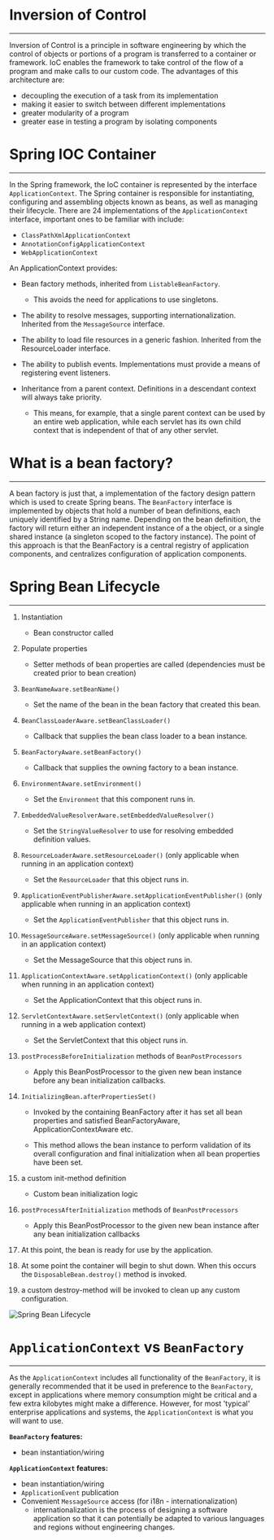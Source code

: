 # Inversion of Control
---
Inversion of Control is a principle in software engineering by which the control of objects or portions of a program is transferred to a container or framework. IoC enables the framework to take control of the flow of a program and make calls to our custom code. The advantages of this architecture are:

- decoupling the execution of a task from its implementation
- making it easier to switch between different implementations
- greater modularity of a program
- greater ease in testing a program by isolating components

# Spring IOC Container
---
In the Spring framework, the IoC container is represented by the interface `ApplicationContext`. The Spring container is responsible for instantiating, configuring and assembling objects known as beans, as well as managing their lifecycle. There are 24 implementations of the `ApplicationContext` interface, important ones to be familiar with include:

- `ClassPathXmlApplicationContext`
- `AnnotationConfigApplicationContext`
- `WebApplicationContext`

An ApplicationContext provides:

- Bean factory methods, inherited from `ListableBeanFactory`. 
  - This avoids the need for applications to use singletons.


- The ability to resolve messages, supporting internationalization. Inherited from the `MessageSource` interface.


- The ability to load file resources in a generic fashion. Inherited from the ResourceLoader interface.


- The ability to publish events. Implementations must provide a means of registering event listeners.

- Inheritance from a parent context. Definitions in a descendant context will always take priority. 
  - This means, for example, that a single parent context can be used by an entire web application, while each servlet has its own child context that is independent of that of any other servlet.

# What is a bean factory?
---
A bean factory is just that, a implementation of the factory design pattern which is used to create Spring beans. The `BeanFactory` interface is implemented by objects that hold a number of bean definitions, each uniquely identified by a String name. Depending on the bean definition, the factory will return either an independent instance of a the object, or a single shared instance (a singleton scoped to the factory instance). The point of this approach is that the BeanFactory is a central registry of application components, and centralizes configuration of application components.


# Spring Bean Lifecycle
---
1) Instantiation
    - Bean constructor called


2) Populate properties
    - Setter methods of bean properties are called (dependencies must be created prior to bean creation)


3) `BeanNameAware.setBeanName()`
   - Set the name of the bean in the bean factory that created this bean.


2) `BeanClassLoaderAware.setBeanClassLoader()`
   - Callback that supplies the bean class loader to a bean instance.


3) `BeanFactoryAware.setBeanFactory()`
   - Callback that supplies the owning factory to a bean instance.

   
4) `EnvironmentAware.setEnvironment()`
   - Set the `Environment` that this component runs in.


5) `EmbeddedValueResolverAware.setEmbeddedValueResolver()`
   - Set the `StringValueResolver` to use for resolving embedded definition values.


6) `ResourceLoaderAware.setResourceLoader()` (only applicable when running in an application context)
   - Set the `ResourceLoader` that this object runs in.


7) `ApplicationEventPublisherAware.setApplicationEventPublisher()` (only applicable when running in an application context)
   - Set the `ApplicationEventPublisher` that this object runs in.


8) `MessageSourceAware.setMessageSource()` (only applicable when running in an application context)
   - Set the MessageSource that this object runs in.


9) `ApplicationContextAware.setApplicationContext()` (only applicable when running in an application context)
   - Set the ApplicationContext that this object runs in.


10) `ServletContextAware.setServletContext()` (only applicable when running in a web application context)
    - Set the ServletContext that this object runs in.


11) `postProcessBeforeInitialization` methods of `BeanPostProcessors`
    - Apply this BeanPostProcessor to the given new bean instance before any bean initialization callbacks.


12) `InitializingBean.afterPropertiesSet()`
    - Invoked by the containing BeanFactory after it has set all bean properties and satisfied BeanFactoryAware, ApplicationContextAware etc.
    
    - This method allows the bean instance to perform validation of its overall configuration and final initialization when all bean properties have been set.


13) a custom init-method definition
    - Custom bean initialization logic


14) `postProcessAfterInitialization` methods of `BeanPostProcessors`
    - Apply this BeanPostProcessor to the given new bean instance after any bean initialization callbacks


15) At this point, the bean is ready for use by the application.


16) At some point the container will begin to shut down. When this occurs the `DisposableBean.destroy()` method is invoked.


17) a custom destroy-method will be invoked to clean up any custom configuration.

    
![Spring Bean Lifecycle](https://s3.amazonaws.com/revature-note-assets/spring-bean-lifecycle.png "Spring Bean Lifecycle")


# `ApplicationContext` vs `BeanFactory`
---
As the `ApplicationContext` includes all functionality of the `BeanFactory`, it is generally recommended that it be used in preference to the `BeanFactory`, except in applications where memory consumption might be critical and a few extra kilobytes might make a difference. However, for most 'typical' enterprise applications and systems, the `ApplicationContext` is what you will want to use.

**`BeanFactory` features:**
- bean instantiation/wiring

**`ApplicationContext` features:**
- bean instantiation/wiring
- `ApplicationEvent` publication
- Convenient `MessageSource` access (for i18n - internationalization)
    - internationalization is the process of designing a software application so that it can potentially be adapted to various languages and regions without engineering changes.
